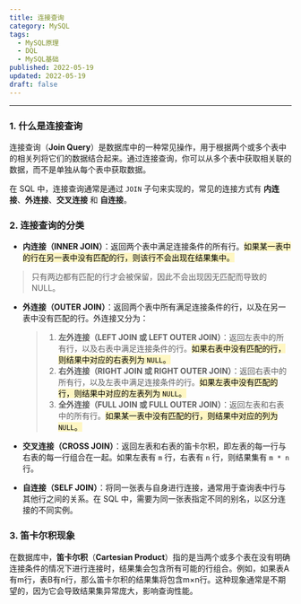 ```yaml
---
title: 连接查询
category: MySQL
tags:
  - MySQL原理
  - DQL
  - MySQL基础
published: 2022-05-19
updated: 2022-05-19
draft: false
---
```


---

### 1. 什么是连接查询

连接查询（**Join Query**）是数据库中的一种常见操作，用于根据两个或多个表中的相关列将它们的数据结合起来。通过连接查询，你可以从多个表中获取相关联的数据，而不是单独从每个表中获取数据。

在 SQL 中，连接查询通常是通过 `JOIN` 子句来实现的，常见的连接方式有 **内连接**、**外连接**、**交叉连接** 和 **自连接**。

###  2. 连接查询的分类

+ **内连接（INNER JOIN）**：返回两个表中满足连接条件的所有行。<mark style="background: #FFF3A3A6;">如果某一表中的行在另一表中没有匹配的行，则该行不会出现在结果集中。</mark>
> 只有两边都有匹配的行才会被保留，因此不会出现因无匹配而导致的 NULL。

+ **外连接（OUTER JOIN）**：返回两个表中所有满足连接条件的行，以及在另一表中没有匹配的行。外连接又分为：
	> 1. **左外连接（LEFT JOIN 或 LEFT OUTER JOIN）**：返回左表中的所有行，以及右表中满足连接条件的行。<mark style="background: #FFF3A3A6;">如果右表中没有匹配的行，则结果中对应的右表列为 `NULL`。</mark>
	> 2. **右外连接（RIGHT JOIN 或 RIGHT OUTER JOIN）**：返回右表中的所有行，以及左表中满足连接条件的行。<mark style="background: #FFF3A3A6;">如果左表中没有匹配的行，则结果中对应的左表列为 `NULL`。</mark>
	> 3. **全外连接（FULL JOIN 或 FULL OUTER JOIN）**：返回左表和右表中的所有行。<mark style="background: #FFF3A3A6;">如果某一表中没有匹配的行，则结果中对应的列为 `NULL`。</mark>

+ **交叉连接（CROSS JOIN）**：返回左表和右表的笛卡尔积，即左表的每一行与右表的每一行组合在一起。如果左表有 `m` 行，右表有 `n` 行，则结果集有 `m * n` 行。
+ **自连接（SELF JOIN）**：将同一张表与自身进行连接，通常用于查询表中行与其他行之间的关系。在 SQL 中，需要为同一张表指定不同的别名，以区分连接的不同实例。

### 3. 笛卡尔积现象

在数据库中，**笛卡尔积**（**Cartesian Product**）指的是当两个或多个表在没有明确连接条件的情况下进行连接时，结果集会包含所有可能的行组合。例如，如果表A有m行，表B有n行，那么笛卡尔积的结果集将包含m×n行。这种现象通常是不期望的，因为它会导致结果集异常庞大，影响查询性能。